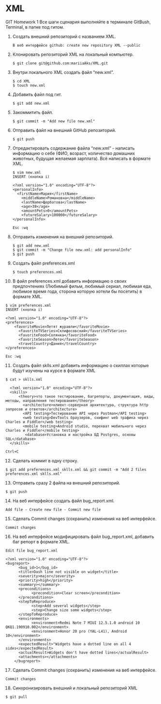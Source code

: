 # XML
GIT Homework 1
Все шаги сценария выполняйте в терминале GitBush, Terminal, в папке под гитом.

 1. Создать внешний репозиторий c названием XML.
 
        В веб интерфейсе github: create new repository XML --public
 
 2. Клонировать репозиторий XML на локальный компьютер.
 
        $ git clone git@github.com:mariiaAks/XML.git
 
 3. Внутри локального XML создать файл “new.xml”.
 
        $ cd XML
        $ touch new.xml
 
 4. Добавить файл под гит.
 
        $ git add new.xml
 
 5. Закоммитить файл.
 
        $ git commit -m "Add new file new.xml"
 
 6. Отправить файл на внешний GitHub репозиторий.
 
        $ git push 
 
 7. Отредактировать содержание файла “new.xml” - написать информацию о себе (ФИО, возраст, количество домашних животных, будущая желаемая зарплата). Всё написать в формате XML.
 
        $ vim new.xml
        INSERT (кнопка i)
 
        <?xml version="1.0" encoding="UTF-8"?>
        <personalInfo>
          <firstName>Мария</firstName>
	        <middleName>Романовна</middleName>
	        <lastName>Щербатова</lastName>
	        <age>38</age>
	        <amountPets>0</amountPets>
	        <futureSalary>100000</futureSalary>
        </personalInfo>
 
        Esc :wq 
 
 8. Отправить изменения на внешний репозиторий.
 
        $ git add new.xml
        $ git commit -m "Change file new.xml: add personalInfo"
        $ git push
 
 9. Создать файл preferences.xml
 
        $ touch preferences.xml
 
 10. В файл preferences.xml добавить информацию о своих предпочтениях (Любимый фильм, любимый сериал, любимая еда, любимое время года, сторона которую хотели бы посетить) в формате XML.
 
    $ vim preferences.xml
    INSERT (кнопка i)
 
    <?xml version="1.0" encoding="UTF-8"?>
    <preferences>
        <favoriteMovie>Летят журавли</favoriteMovie>
	      <favoriteTVSeries>Склифосовский</favoriteTVSeries>
	      <favoriteFood>Солянка</favoriteFood>
	      <favoriteSeason>Лето</favoriteSeason>
	      <travelCountry>Дания</travelCountry>
    </preferences>

    Esc :wq 
 
 11. Создать файл sklls.xml добавить информацию о скиллах которые будут изучены на курсе в формате XML
  
    $ cat > sklls.xml
  
      <?xml version="1.0" encoding="UTF-8"?>
      <skills>
          <theory>что такое тестирование, багрепорты, документация, виды, методы, направления тестирования</theory>
	        <architecture>клиент-серверная архитектура, структура http запросов и ответов</architecture>
	        <API testing>Тестирование API через Postman</API testing>
	        <web testing>DevTools браузеров, снифинг web трафика через Charles и Fiddler</web testing>
	        <mobile testing>Android studio, перехват мобильного через Charles и Fiddler</mobile testing>
	         <database>Установка и настройка БД Postgres, основы SQL</database>
      </skills>
 
    Ctrl+C
 
 12. Сделать коммит в одну строку.
 
    $ git add preferences.xml sklls.xml && git commit -m "Add 2 files preferences.xml sklls.xml"

 13. Отправить сразу 2 файла на внешний репозиторий.
 
    $ git push
 
 14. На веб интерфейсе создать файл bug_report.xml.
 
    Add file - Create new file - Commit new file
 
 15. Сделать Commit changes (сохранить) изменения на веб интерфейсе.
 
    Commit changes
 
 16. На веб интерфейсе модифицировать файл bug_report.xml, добавить баг репорт в формате XML.
 
    Edit file bug_report.xml
 
    <?xml version="1.0" encoding="UTF-8"?>
    <bugreport>
	      <bug_id>1</bug_id>
	      <title>Dash line not visible on widget</title>
	      <severity>major</severity>
	      <priority>high</priority>
	      <summary></summary>
	      <preconditions>
		        <precondition>Clear screen</precondition>
	      </preconditions>
	      <stepToReproduce>
		        <step>Add several widgets</step>
		        <step>Change size some widgets</step>
	      </stepToReproduce>
	      <environments>
		        <environment>Redmi Note 7 MIUI 12.5.1.0 android 10 QKQ1.190910.002</environment>
		        <environment>Honor 20 pro (YAL-L41), Android 10</environment>
	      </environments>
	      <expectedResult>"Widgets have a dotted line on all 4 sides</expectedResult>
	      <actualResult>Widgets don't have dotted lines</actualResult>
	      <attachments></attachments>
        </bugreport>

 17. Сделать Commit changes (сохранить) изменения на веб интерфейсе.
 
    Commit changes
 
 18. Синхронизировать внешний и локальный репозиторий XML
  
    $ git pull
